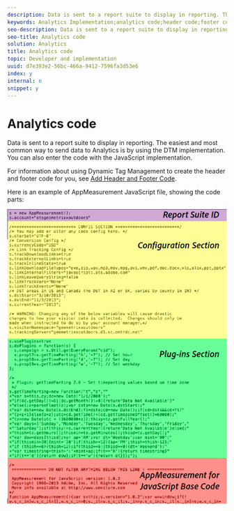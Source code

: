 ```yaml
---
description: Data is sent to a report suite to display in reporting. The easiest and most common way to send data to Analytics is by using the DTM implementation. You can also enter the code with the JavaScript implementation.
keywords: Analytics Implementation;analytics code;header code;footer code;header;footer;dynamic tag management;dtm;javascript
seo-description: Data is sent to a report suite to display in reporting. The easiest and most common way to send data to Analytics is by using the DTM implementation. You can also enter the code with the JavaScript implementation.
seo-title: Analytics code
solution: Analytics
title: Analytics code
topic: Developer and implementation
uuid: d7e393e2-56bc-466a-9412-7596fa3d53e6
index: y
internal: n
snippet: y
---
```


# Analytics code

Data is sent to a report suite to display in reporting. The easiest and most common way to send data to Analytics is by using the DTM implementation. You can also enter the code with the JavaScript implementation.

For information about using Dynamic Tag Management to create the header and footer code for you, see [Add Header and Footer Code](../../implement/c-implement-with-dtm/c-headers-footers/t-header-footer-code.md#task_43C8DD699A514638B0620775C06423E5).

Here is an example of AppMeasurement JavaScript file, showing the code parts:

![](assets/appmeasurement-js.png)

